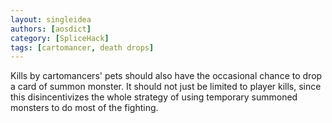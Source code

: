 ```yaml
---
layout: singleidea
authors: [aosdict]
category: [SpliceHack]
tags: [cartomancer, death drops]
---
```

Kills by cartomancers' pets should also have the occasional chance to drop a card of summon monster. It should not just be limited to player kills, since this disincentivizes the whole strategy of using temporary summoned monsters to do most of the fighting.
